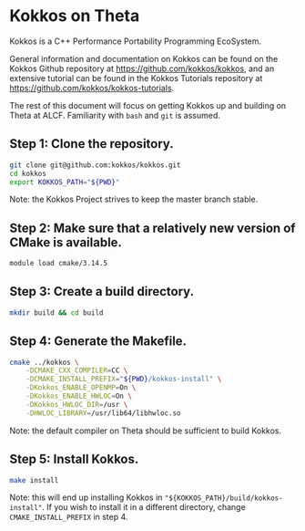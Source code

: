 # Kokkos on Theta

Kokkos is a C++ Performance Portability Programming EcoSystem.
 
General information and documentation on Kokkos can be found on the Kokkos Github repository at
https://github.com/kokkos/kokkos, and an extensive tutorial can be found in the Kokkos Tutorials repository at
https://github.com/kokkos/kokkos-tutorials.
 
The rest of this document will focus on getting Kokkos up and building on Theta at ALCF.
Familiarity with `bash` and `git` is assumed.
 
## Step 1:  Clone the repository.
 
```sh
git clone git@github.com:kokkos/kokkos.git
cd kokkos
export KOKKOS_PATH="${PWD}"
```
 
Note:  the Kokkos Project strives to keep the master branch stable.
 
 
## Step 2:  Make sure that a relatively new version of CMake is available.
 
```sh
module load cmake/3.14.5
```
 
## Step 3:  Create a build directory.
 
```sh
mkdir build && cd build
```
 
 
## Step 4:  Generate the Makefile.
 
```sh
cmake ../kokkos \
    -DCMAKE_CXX_COMPILER=CC \
    -DCMAKE_INSTALL_PREFIX="${PWD}/kokkos-install" \
    -DKokkos_ENABLE_OPENMP=On \
    -DKokkos_ENABLE_HWLOC=On \
    -DKokkos_HWLOC_DIR=/usr \
    -DHWLOC_LIBRARY=/usr/lib64/libhwloc.so
```
 
Note:  the default compiler on Theta should be sufficient to build Kokkos.
 
 
##  Step 5: Install Kokkos.
 
```sh
make install
```
 
Note:  this will end up installing Kokkos in `"${KOKKOS_PATH}/build/kokkos-install"`.  If you wish to install it in a different directory, change `CMAKE_INSTALL_PREFIX` in step 4.

